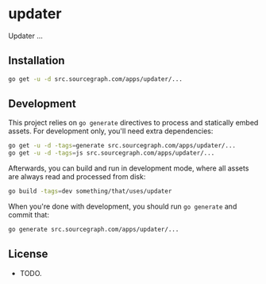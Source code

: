 # updater

Updater ...

Installation
------------

```bash
go get -u -d src.sourcegraph.com/apps/updater/...
```

Development
-----------

This project relies on `go generate` directives to process and statically embed assets. For development only, you'll need extra dependencies:

```bash
go get -u -d -tags=generate src.sourcegraph.com/apps/updater/...
go get -u -d -tags=js src.sourcegraph.com/apps/updater/...
```

Afterwards, you can build and run in development mode, where all assets are always read and processed from disk:

```bash
go build -tags=dev something/that/uses/updater
```

When you're done with development, you should run `go generate` and commit that:

```bash
go generate src.sourcegraph.com/apps/updater/...
```

License
-------

-	TODO.
